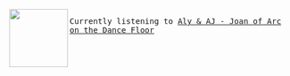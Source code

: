 <kbd>

<img align="left" width="105" height="105" src="https:&#x2F;&#x2F;lastfm.freetls.fastly.net&#x2F;i&#x2F;u&#x2F;174s&#x2F;475546dc6468c502097553a23c3e7492.png">
<kbd>


Currently listening to  [Aly &amp; AJ - Joan of Arc on the Dance Floor](https://google.com)



